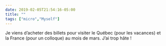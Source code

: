 ```yaml
---
date: 2019-02-05T21:54:16-05:00
title: ""
tags: ["micro","Myself"]
---
```

Je viens d’acheter des billets pour visiter le Québec (pour les vacances) et la France (pour un colloque) au mois de mars. J’ai trop hâte !
